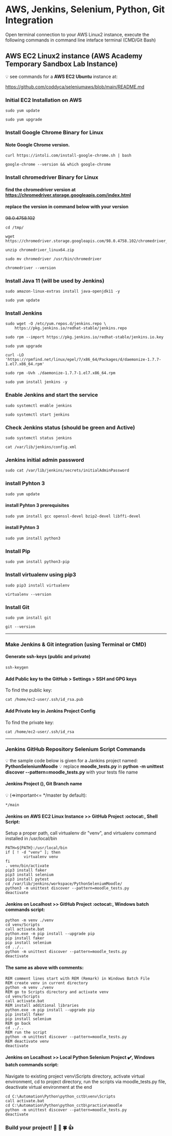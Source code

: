 ﻿# AWS, Jenkins, Selenium, Python, Git Integration

Open terminal connection to your AWS Linux2 instance, execute the following commands in command line inteface terminal (CMD/Git Bash)

## AWS EC2 Linux2 instance (AWS Academy Temporary Sandbox Lab Instance)
:bulb: see commands for a **AWS EC2 Ubuntu** instance at:

https://github.com/coddyca/seleniumaws/blob/main/README.md

### Initial EC2 Installation on AWS

```
sudo yum update
```
```
sudo yum upgrade
```

### Install Google Chrome Binary for Linux
#### Note Google Chrome version.

```
curl https://intoli.com/install-google-chrome.sh | bash
```
```
google-chrome --version && which google-chrome
```

### Install chromedriver Binary for Linux
#### find the chromedriver version at https://chromedriver.storage.googleapis.com/index.html
#### replace the version in command below with your version
~~98.0.4758.102~~

```
cd /tmp/
```
```
wget https://chromedriver.storage.googleapis.com/98.0.4758.102/chromedriver_linux64.zip
```
```
unzip chromedriver_linux64.zip
```
```
sudo mv chromedriver /usr/bin/chromedriver
```
```
chromedriver --version
```

### Install Java 11 (will be used by Jenkins)

```
sudo amazon-linux-extras install java-openjdk11 -y
```
```
sudo yum update
```

### Install Jenkins

```
sudo wget -O /etc/yum.repos.d/jenkins.repo \
    https://pkg.jenkins.io/redhat-stable/jenkins.repo
```
```
sudo rpm --import https://pkg.jenkins.io/redhat-stable/jenkins.io.key
```
```
sudo yum upgrade
```
```
curl -LO 'https://rpmfind.net/linux/epel/7/x86_64/Packages/d/daemonize-1.7.7-1.el7.x86_64.rpm'
```
```
sudo rpm -Uvh ./daemonize-1.7.7-1.el7.x86_64.rpm
```
```
sudo yum install jenkins -y
```

### Enable Jenkins and start the service

```
sudo systemctl enable jenkins
```
```
sudo systemctl start jenkins
```

### Check Jenkins status (should be green and Active)

```
sudo systemctl status jenkins
```
```
cat /var/lib/jenkins/config.xml
```

### Jenkins initial admin password

```
sudo cat /var/lib/jenkins/secrets/initialAdminPassword
```

### install Pyhton 3

```
sudo yum update
```
#### install Pyhton 3 prerequisites
```
sudo yum install gcc openssl-devel bzip2-devel libffi-devel
```
#### install Pyhton 3
```
sudo yum install python3
```

### Install Pip
```
sudo yum install python3-pip
```

### Install virtualenv using pip3
```
sudo pip3 install virtualenv
```
```
virtualenv --version
```

### Install Git
```
sudo yum install git
```
```
git --version
```

---

### Make Jenkins & Git integration (using Terminal or CMD)

#### Generate ssh-keys (public and private)
```
ssh-keygen
```

#### Add Public key to the GitHub > Settings > SSH and GPG keys
To find the public key:
```
cat /home/ec2-user/.ssh/id_rsa.pub
```
#### Add Private key in Jenkins Project Config
To find the private key:
```
cat /home/ec2-user/.ssh/id_rsa
```
---

### Jenkins GitHub Repository Selenium Script Commands
:bulb: the sample code below is given for a Jankins project named: **PythonSeleniumMoodle**
:bulb: replace **moodle_tests.py** in **python -m unittest discover --pattern=moodle_tests.py** with your tests file name
#### Jenkins Project (), Git Branch name
:bulb: (=>important<= */master by default):
```
*/main
```
#### Jenkins on AWS EC2 Linux Instance >> GitHub Project :octocat:, Shell Script:
Setup a proper path, call virtualenv dir "venv", and virtualenv command installed in /usr/local/bin
```
PATH=${PATH}:/usr/local/bin
if [ ! -d "venv" ]; then
        virtualenv venv
fi
. venv/bin/activate
pip3 install faker
pip3 install selenium
pip3 install pytest
cd /var/lib/jenkins/workspace/PythonSeleniumMoodle/
python3 -m unittest discover --pattern=moodle_tests.py
deactivate
```

#### Jenkins on Localhost >> GitHub Project :octocat:, Windows batch commands script:
```
python -m venv ./venv
cd venv/Scripts
call activate.bat
python.exe -m pip install --upgrade pip
pip install faker
pip install selenium
cd ../..
python -m unittest discover --pattern=moodle_tests.py
deactivate
```
#### The same as above with comments:

```
REM comment lines start with REM (Remark) in Windows Batch File
REM create venv in current directory
python -m venv ./venv
REM go to Scripts directory and activate venv
cd venv/Scripts
call activate.bat
REM install additional libraries
python.exe -m pip install --upgrade pip
pip install faker
pip install selenium
REM go back
cd ../..
REM run the script
python -m unittest discover --pattern=moodle_tests.py
REM deactivate venv
deactivate
```

#### Jenkins on Localhost >> Local Python Selenium Project ✔️, Windows batch commands script:
Navigate to existing project venv\Scripts directory, activate virtual environment, cd to project directory, run the scripts via moodle_tests.py file, deactivate virtual environment at the end
```
cd C:\Automation\Python\python_cctb\venv\Scripts
call activate.bat
cd C:\Automation\Python\python_cctb\practice\moodle
python -m unittest discover --pattern=moodle_tests.py
deactivate
```

### Build your project! :rocket: :crossed_fingers: :four_leaf_clover: :thumbsup:
